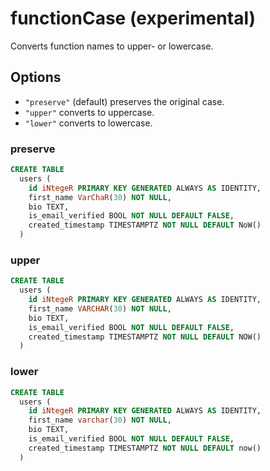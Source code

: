 # functionCase (experimental)

Converts function names to upper- or lowercase.

## Options

- `"preserve"` (default) preserves the original case.
- `"upper"` converts to uppercase.
- `"lower"` converts to lowercase.

### preserve

```sql
CREATE TABLE
  users (
    id iNtegeR PRIMARY KEY GENERATED ALWAYS AS IDENTITY,
    first_name VarChaR(30) NOT NULL,
    bio TEXT,
    is_email_verified BOOL NOT NULL DEFAULT FALSE,
    created_timestamp TIMESTAMPTZ NOT NULL DEFAULT NoW()
  )
```

### upper

```sql
CREATE TABLE
  users (
    id iNtegeR PRIMARY KEY GENERATED ALWAYS AS IDENTITY,
    first_name VARCHAR(30) NOT NULL,
    bio TEXT,
    is_email_verified BOOL NOT NULL DEFAULT FALSE,
    created_timestamp TIMESTAMPTZ NOT NULL DEFAULT NOW()
  )
```

### lower

```sql
CREATE TABLE
  users (
    id iNtegeR PRIMARY KEY GENERATED ALWAYS AS IDENTITY,
    first_name varchar(30) NOT NULL,
    bio TEXT,
    is_email_verified BOOL NOT NULL DEFAULT FALSE,
    created_timestamp TIMESTAMPTZ NOT NULL DEFAULT now()
  )
```
